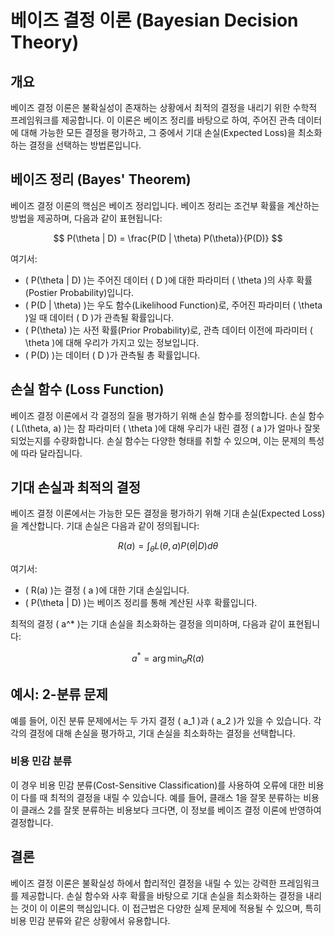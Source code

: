 # 베이즈 결정 이론 (Bayesian Decision Theory)

## 개요

베이즈 결정 이론은 불확실성이 존재하는 상황에서 최적의 결정을 내리기 위한 수학적 프레임워크를 제공합니다. 이 이론은 베이즈 정리를 바탕으로 하여, 주어진 관측 데이터에 대해 가능한 모든 결정을 평가하고, 그 중에서 기대 손실(Expected Loss)을 최소화하는 결정을 선택하는 방법론입니다.

## 베이즈 정리 (Bayes' Theorem)

베이즈 결정 이론의 핵심은 베이즈 정리입니다. 베이즈 정리는 조건부 확률을 계산하는 방법을 제공하며, 다음과 같이 표현됩니다:

$$
P(\theta | D) = \frac{P(D | \theta) P(\theta)}{P(D)}
$$

여기서:
- \( P(\theta | D) \)는 주어진 데이터 \( D \)에 대한 파라미터 \( \theta \)의 사후 확률(Postier Probability)입니다.
- \( P(D | \theta) \)는 우도 함수(Likelihood Function)로, 주어진 파라미터 \( \theta \)일 때 데이터 \( D \)가 관측될 확률입니다.
- \( P(\theta) \)는 사전 확률(Prior Probability)로, 관측 데이터 이전에 파라미터 \( \theta \)에 대해 우리가 가지고 있는 정보입니다.
- \( P(D) \)는 데이터 \( D \)가 관측될 총 확률입니다.

## 손실 함수 (Loss Function)

베이즈 결정 이론에서 각 결정의 질을 평가하기 위해 손실 함수를 정의합니다. 손실 함수 \( L(\theta, a) \)는 참 파라미터 \( \theta \)에 대해 우리가 내린 결정 \( a \)가 얼마나 잘못되었는지를 수량화합니다. 손실 함수는 다양한 형태를 취할 수 있으며, 이는 문제의 특성에 따라 달라집니다.

## 기대 손실과 최적의 결정

베이즈 결정 이론에서는 가능한 모든 결정을 평가하기 위해 기대 손실(Expected Loss)을 계산합니다. 기대 손실은 다음과 같이 정의됩니다:

$$
R(a) = \int_\theta L(\theta, a) P(\theta | D) d\theta
$$

여기서:
- \( R(a) \)는 결정 \( a \)에 대한 기대 손실입니다.
- \( P(\theta | D) \)는 베이즈 정리를 통해 계산된 사후 확률입니다.

최적의 결정 \( a^* \)는 기대 손실을 최소화하는 결정을 의미하며, 다음과 같이 표현됩니다:

$$
a^* = \arg\min_a R(a)
$$

## 예시: 2-분류 문제

예를 들어, 이진 분류 문제에서는 두 가지 결정 \( a_1 \)과 \( a_2 \)가 있을 수 있습니다. 각각의 결정에 대해 손실을 평가하고, 기대 손실을 최소화하는 결정을 선택합니다.

### 비용 민감 분류

이 경우 비용 민감 분류(Cost-Sensitive Classification)를 사용하여 오류에 대한 비용이 다를 때 최적의 결정을 내릴 수 있습니다. 예를 들어, 클래스 1을 잘못 분류하는 비용이 클래스 2를 잘못 분류하는 비용보다 크다면, 이 정보를 베이즈 결정 이론에 반영하여 결정합니다.

## 결론

베이즈 결정 이론은 불확실성 하에서 합리적인 결정을 내릴 수 있는 강력한 프레임워크를 제공합니다. 손실 함수와 사후 확률을 바탕으로 기대 손실을 최소화하는 결정을 내리는 것이 이 이론의 핵심입니다. 이 접근법은 다양한 실제 문제에 적용될 수 있으며, 특히 비용 민감 분류와 같은 상황에서 유용합니다.
